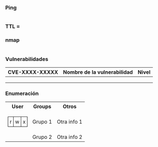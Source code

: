 # 
### Ping

```python

```

### TTL = 

### nmap

```pyhton

```

### Vulnerabilidades

| CVE-XXXX-XXXXX | Nombre de la vulnerabilidad | Nivel |
| -------------- | --------------------------- | ----- |
|                |                             |       |
|                |                             |       |
|                |                             |       |

### Enumeración 

<table>
  <tr>
    <th>User</th>
    <th>Groups</th>
    <th>Otros</th>
  </tr>
  <tr>
    <td>
      <table style="border: none;">
        <tr>
          <td style="border: 1px solid black; padding: 5px;">r</td>
          <td style="border: 1px solid black; padding: 5px;">w</td>
          <td style="border: 1px solid black; padding: 5px;">x</td>
        </tr>
      </table>
    </td>
    <td>Grupo 1</td>
    <td>Otra info 1</td>
  </tr>
  <tr>
    <td></td>
    <td>Grupo 2</td>
    <td>Otra info 2</td>
  </tr>
</table>
